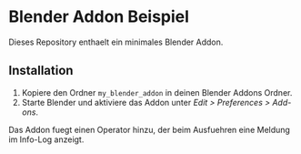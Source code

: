 # Blender Addon Beispiel

Dieses Repository enthaelt ein minimales Blender Addon.

## Installation

1. Kopiere den Ordner `my_blender_addon` in deinen Blender Addons Ordner.
2. Starte Blender und aktiviere das Addon unter *Edit > Preferences > Add-ons*.

Das Addon fuegt einen Operator hinzu, der beim Ausfuehren eine Meldung im Info-Log anzeigt.
